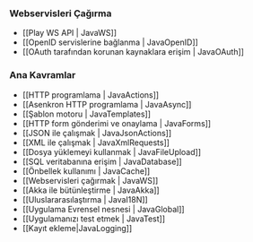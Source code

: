<!--- Copyright (C) 2009-2013 Typesafe Inc. <http://www.typesafe.com> -->
### Webservisleri Çağırma

- [[Play WS API  | JavaWS]]
- [[OpenID servislerine bağlanma | JavaOpenID]]
- [[OAuth tarafından korunan kaynaklara erişim  | JavaOAuth]]

### Ana Kavramlar

- [[HTTP programlama | JavaActions]]
- [[Asenkron HTTP programlama | JavaAsync]]
- [[Şablon motoru | JavaTemplates]]
- [[HTTP form gönderimi ve onaylama | JavaForms]]
- [[JSON ile çalışmak | JavaJsonActions]]
- [[XML ile çalışmak | JavaXmlRequests]]
- [[Dosya yüklemeyi kullanmak | JavaFileUpload]]
- [[SQL veritabanına erişim | JavaDatabase]]
- [[Önbellek kullanımı | JavaCache]]
- [[Webservisleri çağırmak | JavaWS]]
- [[Akka ile bütünleştirme | JavaAkka]]
- [[Uluslararasılaştırma | JavaI18N]]
- [[Uygulama Evrensel nesnesi | JavaGlobal]]
- [[Uygulamanızı test etmek | JavaTest]]
- [[Kayıt ekleme|JavaLogging]]
